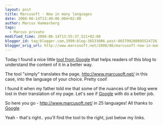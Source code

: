 ```yaml
---
layout: post
title: Marcusoft - Now in many languages
date: 2008-06-14T13:49:00.004+02:00
author: Marcus Hammarberg
tags:
  - Marcus private
modified_time: 2008-06-14T13:55:37.521+02:00
blogger_id: tag:blogger.com,1999:blog-36533086.post-865799208095524726
blogger_orig_url: http://www.marcusoft.net/2008/06/marcusoft-now-in-many-languages.html
---
```


Today I found a nice little [tool from
Google](http://translate.google.com/translate_tools) that helps readers
of this blog to understand the content of it in a better way.

The tool "simply" translates the page, <http://www.marcusoft.net/> in
this case, into the language of your choice. Pretty cool!

I found it when my father told me that some of the nuances of the blog
were lost in their translation of my page. Let's see if
[Google](http://www.google.com/) with do a better job.

So here you go - <http://www.marcusoft.net/> in 25 languages! All thanks
to [Google](http://www.google.com/)

Yeah - that's right.. you'll find the tool to the right, just below my
links.
